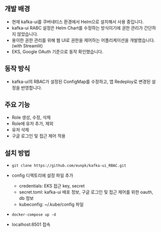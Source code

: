 
## 개발 배경
- 현재 kafka-ui를 쿠버네티스 환경에서 Helm으로 설치해서 사용 중입니다.
- kafka-ui RABC 설정은 Helm Chart를 수정하는 방식이기에 권한 관리가 간단하지 않았습니다.
- 용이한 권한 관리를 위해 웹 UI로 권한을 제어하는 어플리케이션을 개발했습니다. (with Streamlit)
- EKS, Google OAuth 기준으로 동작 확인했습니다.


## 동작 방식
- kafka-ui의 RBAC가 설정된 ConfigMap를 수정하고, 앱 Redeploy로 변경된 설정을 반영합니다.


## 주요 기능
- Role 생성, 수정, 삭제
- Role에 유저 추가, 제외
- 유저 삭제
- 구글 로그인 및 접근 제어 적용


## 설치 방법
- ```git clone https://github.com/eunpk/kafka-ui_RBAC.git```
- config 디렉토리에 설정 파일 추가
    - credentials: EKS 접근 key, secret
    - secret.toml: kafka-ui 배포 정보, 구글 로그인 및 접근 제어를 위한 oauth, db 정보
    - kubeconfig: ~/.kube/config 파일
 
- ```docker-compose up -d```
- localhost:8501 접속

